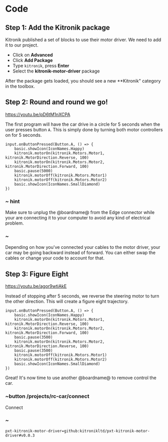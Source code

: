 # Code

## Step 1: Add the Kitronik package

Kitronik published a set of blocks to use their motor driver. We need to add it to our project.

* Click on **Advanced**
* Click **Add Package**
* Type ``kitronik``, press **Enter**
* Select the **kitronik-motor-driver** package

After the package gets loaded, you should see a new **Kitronik" category in the toolbox.

## Step 2: Round and round we go!

https://youtu.be/pD6tM1nXCPA

The first program will have the car drive in a circle for 5 seconds when the user presses button ``A``. 
This is simply done by turning both motor controllers on for 5 seconds.

```blocks-ignore
input.onButtonPressed(Button.A, () => {
    basic.showIcon(IconNames.Happy)
    kitronik.motorOn(kitronik.Motors.Motor1, kitronik.MotorDirection.Reverse, 100)
    kitronik.motorOn(kitronik.Motors.Motor2, kitronik.MotorDirection.Forward, 100)
    basic.pause(5000)
    kitronik.motorOff(kitronik.Motors.Motor1)
    kitronik.motorOff(kitronik.Motors.Motor2)
    basic.showIcon(IconNames.SmallDiamond)
})
```

### ~ hint

Make sure to unplug the @boardname@ from the Edge connector while your are connecting it to your computer to avoid any kind of electrical problem.

### ~

Depending on how you've connected your cables to the motor driver, your car may be going backward instead of forward. 
You can either swap the cables or change your code to account for that.

## Step 3: Figure Eight

https://youtu.be/agor9wtiAkE

Instead of stopping after 5 seconds, we reverse the steering motor to turn the other direction. This will create a figure eight trajectory.

```blocks-ignore
input.onButtonPressed(Button.A, () => {
    basic.showIcon(IconNames.Happy)
    kitronik.motorOn(kitronik.Motors.Motor1, kitronik.MotorDirection.Reverse, 100)
    kitronik.motorOn(kitronik.Motors.Motor2, kitronik.MotorDirection.Forward, 100)
    basic.pause(3500)
    kitronik.motorOn(kitronik.Motors.Motor2, kitronik.MotorDirection.Reverse, 100)
    basic.pause(3500)
    kitronik.motorOff(kitronik.Motors.Motor1)
    kitronik.motorOff(kitronik.Motors.Motor2)
    basic.showIcon(IconNames.SmallDiamond)
})
```

Great! It's now time to use another @boardname@ to remove control the car.

### ~button /projects/rc-car/connect

Connect

### ~

```package
pxt-kitronik-motor-driver=github:kitronikltd/pxt-kitronik-motor-driver#v0.0.3
```